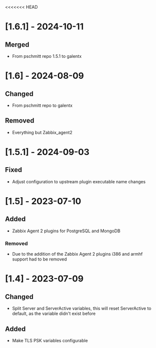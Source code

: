 <<<<<<< HEAD
# [1.6.1] - 2024-10-11

## Merged

- From pschmitt repo 1.5.1 to galentx

# [1.6] - 2024-08-09

## Changed

- From pschmitt repo to galentx

## Removed

- Everything but Zabbix_agent2

# [1.5.1] - 2024-09-03

## Fixed

- Adjust configuration to upstream plugin executable name changes

# [1.5] - 2023-07-10

## Added

- Zabbix Agent 2 plugins for PostgreSQL and MongoDB

### Removed

- Due to the addition of the Zabbix Agent 2 plugins i386 and armhf support had to be removed

# [1.4] - 2023-07-09

## Changed

- Split Server and ServerActive variables, this will reset ServerActive to default, as the variable didn't exist before

## Added

- Make TLS PSK variables configurable
